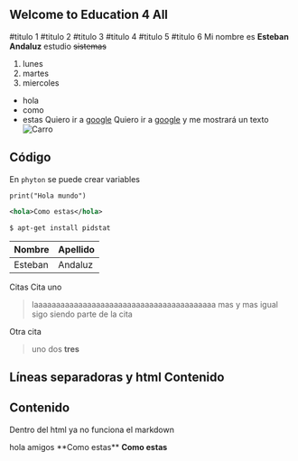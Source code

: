 ## Welcome to Education 4 All


#titulo 1
#titulo 2
#titulo 3
#titulo 4
#titulo 5
#titulo 6
Mi nombre es **Esteban Andaluz** estudio ~~sistemas~~

1.  lunes 
1.  martes 
1.  miercoles


-  hola
-  como
-  estas
Quiero ir a [google](https://www.google.com/)
Quiero ir a [google](https://www.google.com/ "me gusta google ") y me mostrará un texto 
![Carro](https://revistaliterariamonolito.com/wp-content/uploads/2019/06/El-carro-de-don-Roberto-770x427.jpg "Es otro mensaje ")
## Código
En `phyton` se puede crear variables
```phyton 
print("Hola mundo")
```
```xml
<hola>Como estas</hola>
```
```
$ apt-get install pidstat
```
| Nombre | Apellido |
| -- | -- |
| Esteban | Andaluz |

Citas
Cita uno
>laaaaaaaaaaaaaaaaaaaaaaaaaaaaaaaaaaaaaaaaa mas y mas 
>igual sigo siendo parte de la cita


Otra cita 

>uno
>dos 
> **tres**

Líneas separadoras y html 
Contenido 
--- 
Contenido  
--- 
Dentro del html ya no funciona el markdown 
<p> hola amigos **Como estas** <strong>Como estas</strong>


